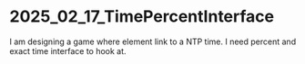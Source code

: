 # 2025_02_17_TimePercentInterface
I am designing a game where element link to a NTP time. I need percent and exact time interface to hook at.

